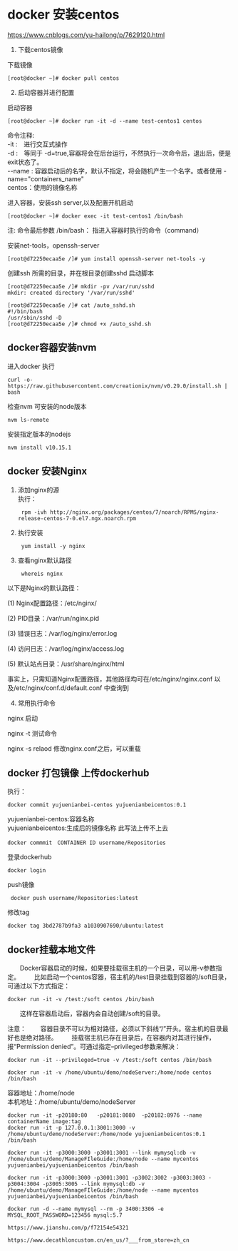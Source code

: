 # docker 安装centos
https://www.cnblogs.com/yu-hailong/p/7629120.html

1. 下载centos镜像

下载镜像

    [root@docker ~]# docker pull centos

2. 启动容器并进行配置

启动容器

    [root@docker ~]# docker run -it -d --name test-centos1 centos

命令注释:  
-it :　进行交互式操作  
-d :　等同于 -d=true,容器将会在后台运行，不然执行一次命令后，退出后，便是exit状态了。  
--name : 容器启动后的名字，默认不指定，将会随机产生一个名字。或者使用 -name="containers_name"  
centos：使用的镜像名称  

进入容器，安装ssh server,以及配置开机启动

    [root@docker ~]# docker exec -it test-centos1 /bin/bash

注: 命令最后参数 /bin/bash： 指进入容器时执行的命令（command）

安装net-tools，openssh-server

    [root@d72250ecaa5e /]# yum install openssh-server net-tools -y

创建ssh 所需的目录，并在根目录创建sshd 启动脚本

    [root@d72250ecaa5e /]# mkdir -pv /var/run/sshd
    mkdir: created directory '/var/run/sshd'

    [root@d72250ecaa5e /]# cat /auto_sshd.sh 
    #!/bin/bash
    /usr/sbin/sshd -D
    [root@d72250ecaa5e /]# chmod +x /auto_sshd.sh 

## docker容器安装nvm
进入docker 执行

    curl -o- https://raw.githubusercontent.com/creationix/nvm/v0.29.0/install.sh | bash

检查nvm 可安装的node版本　
    
    nvm ls-remote

安装指定版本的nodejs

    nvm install v10.15.1

## docker 安装Nginx

1. 添加nginx的源  
执行：

        rpm -ivh http://nginx.org/packages/centos/7/noarch/RPMS/nginx-release-centos-7-0.el7.ngx.noarch.rpm


2. 执行安装

        yum install -y nginx

3. 查看nginx默认路径

        whereis nginx

以下是Nginx的默认路径：

(1) Nginx配置路径：/etc/nginx/

(2) PID目录：/var/run/nginx.pid

(3) 错误日志：/var/log/nginx/error.log

(4) 访问日志：/var/log/nginx/access.log

(5) 默认站点目录：/usr/share/nginx/html

事实上，只需知道Nginx配置路径，其他路径均可在/etc/nginx/nginx.conf 以及/etc/nginx/conf.d/default.conf 中查询到


4. 常用执行命令

nginx   启动

nginx -t  测试命令

nginx -s relaod 修改nginx.conf之后，可以重载


## docker 打包镜像 上传dockerhub
执行：

    docker commit yujuenianbei-centos yujuenianbeicentos:0.1

yujuenianbei-centos:容器名称  
yujuenianbeicentos:生成后的镜像名称
此写法上传不上去

    docker commmit　CONTAINER ID username/Repositories

登录dockerhub

    docker login

push镜像

     docker push username/Repositories:latest 

修改tag

    docker tag 3bd2787b9fa3 a1030907690/ubuntu:latest





## docker挂载本地文件

　　Docker容器启动的时候，如果要挂载宿主机的一个目录，可以用-v参数指定。 
　　比如启动一个centos容器，宿主机的/test目录挂载到容器的/soft目录，可通过以下方式指定：

    docker run -it -v /test:/soft centos /bin/bash 

　　这样在容器启动后，容器内会自动创建/soft的目录。

注意： 
　　容器目录不可以为相对路径，必须以下斜线“/”开头。宿主机的目录最好也是绝对路径。 
　　挂载宿主机已存在目录后，在容器内对其进行操作，报“Permission denied”。可通过指定–privileged参数来解决：

    docker run -it --privileged=true -v /test:/soft centos /bin/bash

    docker run -it -v /home/ubuntu/demo/nodeServer:/home/node centos /bin/bash

容器地址：/home/node  
本机地址：/home/ubuntu/demo/nodeServer

    
    docker run -it -p20180:80   -p20181:8080  -p20182:8976 --name containerName image:tag
    docker run -it -p 127.0.0.1:3001:3000 -v /home/ubuntu/demo/nodeServer:/home/node yujuenianbeicentos:0.1 /bin/bash
    
    docker run -it -p3000:3000 -p3001:3001 --link mymysql:db -v /home/ubuntu/demo/ManageFIleGuide:/home/node --name mycentos yujuenianbei/yujuenianbeicentos /bin/bash
    
    docker run -it -p3000:3000 -p3001:3001 -p3002:3002 -p3003:3003 -p3004:3004 -p3005:3005 --link mymysql:db -v /home/ubuntu/demo/ManageFIleGuide:/home/node --name mycentos yujuenianbei/yujuenianbeicentos /bin/bash
    
    docker run -d --name mymysql --rm -p 3400:3306 -e MYSQL_ROOT_PASSWORD=123456 mysql:5.7
    
    https://www.jianshu.com/p/f72154e54321
    
    https://www.decathloncustom.cn/en_us/?___from_store=zh_cn
